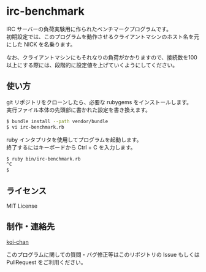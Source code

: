 # irc-benchmark

IRC サーバーの負荷実験用に作られたベンチマークプログラムです。  
初期設定では、このプログラムを動作させるクライアントマシンのホスト名を元にした NICK を名乗ります。

なお、クライアントマシンにもそれなりの負荷がかかりますので、接続数を100以上にする際には、段階的に設定値を上げていくようにしてください。


## 使い方

git リポジトリをクローンしたら、必要な rubygems をインストールします。  
実行ファイル本体の先頭部に書かれた設定を書き換えます。

```sh
$ bundle install --path vendor/bundle
$ vi irc-benchmark.rb
```

ruby インタプリタを使用してプログラムを起動します。  
終了するにはキーボードから Ctrl + C を入力します。

```sh
$ ruby bin/irc-benchmark.rb
^C
$ 
```


## ライセンス

MIT License


## 制作・連絡先

[koi-chan](http://www.kazagakure.net/)

このプログラムに関しての質問・バグ修正等はこのリポジトリの Issue もしくは PullRequest をご利用ください。
